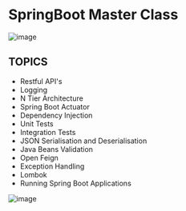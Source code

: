 # SpringBoot Master Class


![image](https://user-images.githubusercontent.com/90424996/155741730-d2fb9a33-3d52-44cc-b39e-7802a332cf78.png)



## TOPICS

- Restful API's
- Logging
- N Tier Architecture
- Spring Boot Actuator
- Dependency Injection
- Unit Tests
- Integration Tests
- JSON Serialisation and Deserialisation
- Java Beans Validation
- Open Feign
- Exception Handling
- Lombok
- Running Spring Boot Applications


![image](https://user-images.githubusercontent.com/90424996/155741605-69fa2c90-f154-49bc-b171-015d717c1670.png)
